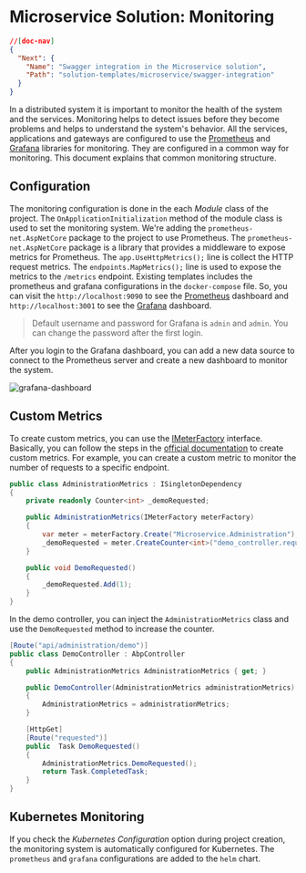 # Microservice Solution: Monitoring

````json
//[doc-nav]
{
  "Next": {
    "Name": "Swagger integration in the Microservice solution",
    "Path": "solution-templates/microservice/swagger-integration"
  }
}
````

In a distributed system it is important to monitor the health of the system and the services. Monitoring helps to detect issues before they become problems and helps to understand the system's behavior. All the services, applications and gateways are configured to use the [Prometheus](https://prometheus.io/) and [Grafana](https://grafana.com/) libraries for monitoring. They are configured in a common way for monitoring. This document explains that common monitoring structure.

## Configuration

The monitoring configuration is done in the each *Module* class of the project. The `OnApplicationInitialization` method of the module class is used to set the monitoring system. We're adding the `prometheus-net.AspNetCore` package to the project to use Prometheus. The `prometheus-net.AspNetCore` package is a library that provides a middleware to expose metrics for Prometheus. The `app.UseHttpMetrics();` line is collect the HTTP request metrics. The `endpoints.MapMetrics();` line is used to expose the metrics to the `/metrics` endpoint. Existing templates includes the prometheus and grafana configurations in the `docker-compose` file. So, you can visit the `http://localhost:9090` to see the [Prometheus](https://prometheus.io/) dashboard and `http://localhost:3001` to see the [Grafana](https://grafana.com/) dashboard. 

> Default username and password for Grafana is `admin` and `admin`. You can change the password after the first login.

After you login to the Grafana dashboard, you can add a new data source to connect to the Prometheus server and create a new dashboard to monitor the system. 

![grafana-dashboard](./images/grafana-dashboard.png)

## Custom Metrics

To create custom metrics, you can use the [IMeterFactory](https://learn.microsoft.com/en-us/dotnet/api/system.diagnostics.metrics.imeterfactory) interface. Basically, you can follow the steps in the [official documentation](https://learn.microsoft.com/en-us/dotnet/core/diagnostics/metrics-instrumentation) to create custom metrics. For example, you can create a custom metric to monitor the number of requests to a specific endpoint.

```csharp
public class AdministrationMetrics : ISingletonDependency
{
    private readonly Counter<int> _demoRequested;

    public AdministrationMetrics(IMeterFactory meterFactory)
    {
        var meter = meterFactory.Create("Microservice.Administration");
        _demoRequested = meter.CreateCounter<int>("demo_controller.requested");
    }

    public void DemoRequested()
    {
        _demoRequested.Add(1);
    }
}
```

In the demo controller, you can inject the `AdministrationMetrics` class and use the `DemoRequested` method to increase the counter.

```csharp
[Route("api/administration/demo")]
public class DemoController : AbpController
{
    public AdministrationMetrics AdministrationMetrics { get; }

    public DemoController(AdministrationMetrics administrationMetrics)
    {
        AdministrationMetrics = administrationMetrics;
    }

    [HttpGet]
    [Route("requested")]
    public  Task DemoRequested()
    {
        AdministrationMetrics.DemoRequested();
        return Task.CompletedTask;
    }
}
```

## Kubernetes Monitoring

If you check the *Kubernetes Configuration* option during project creation, the monitoring system is automatically configured for Kubernetes. The `prometheus` and `grafana` configurations are added to the `helm` chart.